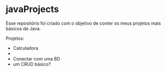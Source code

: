 # javaProjects

Esse repositório foi criado com o objetivo de conter os meus projetos mais básicos de Java. 

Projetos: 
- Calculadora
- 
- Conectar com uma BD
- um CRUD básico?
